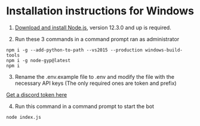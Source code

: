 # Installation instructions for Windows
1. [Download and install Node.js](https://nodejs.org/en/), version 12.3.0 and up is required.

2. Run these 3 commands in a command prompt ran as administrator
```shell
npm i -g --add-python-to-path --vs2015 --production windows-build-tools
npm i -g node-gyp@latest
npm i
```

3. Rename the .env.example file to .env and modify the file with the necessary API keys (The only required ones are token and prefix)

[Get a discord token here](https://discord.com/developers/applications)

4. Run this command in a command prompt to start the bot
```shell
node index.js
```
